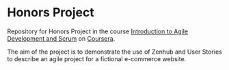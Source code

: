 # Honors Project

Repository for Honors Project in the course [Introduction to Agile Development and Scrum](https://www.coursera.org/learn/agile-development-and-scrum/) on [Coursera](https://www.coursera.org).

The aim of the project is to demonstrate the use of Zenhub and User Stories to describe an agile project for a fictional e-commerce website.
